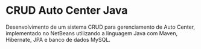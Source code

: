 # CRUD Auto Center Java
Desenvolvimento de um sistema CRUD para gerenciamento de Auto Center, implementado no NetBeans utilizando a linguagem Java com Maven, Hibernate, JPA e banco de dados MySQL.

